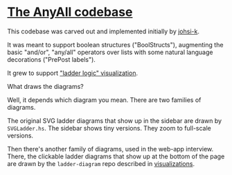 # [The AnyAll codebase](https://github.com/smucclaw/dsl/tree/main/lib/haskell/anyall)

This codebase was carved out and implemented initially by [johsi-k](https://github.com/orgs/smucclaw/people/johsi-k).

It was meant to support boolean structures ("BoolStructs"), augmenting
the basic "and/or", "any/all" operators over lists with some natural
language decorations ("PrePost labels").

It grew to support ["ladder logic" visualization](https://drive.google.com/drive/folders/1y7TssfA925VuyuAt8VBaNxlRTo8KyqlS).

What draws the diagrams?

Well, it depends which diagram you mean. There are two families of diagrams.

The original SVG ladder diagrams that show up in the sidebar are drawn by `SVGLadder.hs`. The sidebar shows tiny versions. They zoom to full-scale versions.

Then there's another family of diagrams, used in the web-app
interview. There, the clickable ladder diagrams that show up at the
bottom of the page are drawn by the `ladder-diagram` repo described
in [visualizations](./visualizations.md).
